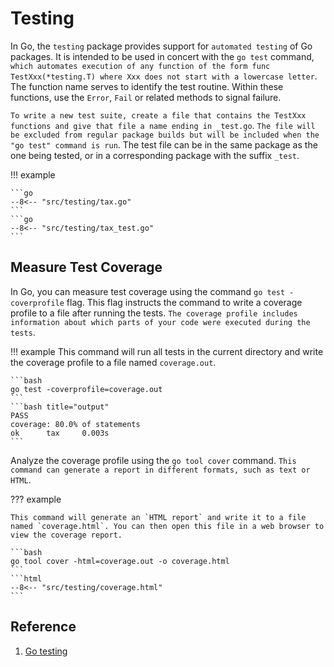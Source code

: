 # Testing

In Go, the `testing` package provides support for `automated testing` of Go packages. It is intended to be used in concert with the `go test` command, `which automates execution of any function of the form func TestXxx(*testing.T) where Xxx does not start with a lowercase letter`. The function name serves to identify the test routine. Within these functions, use the `Error`, `Fail` or related methods to signal failure.

`To write a new test suite, create a file that contains the TestXxx functions and give that file a name ending in _test.go`. `The file will be excluded from regular package builds but will be included when the "go test" command is run`. The test file can be in the same package as the one being tested, or in a corresponding package with the suffix `_test`.

!!! example

    ```go
    --8<-- "src/testing/tax.go"
    ```
    ```go
    --8<-- "src/testing/tax_test.go"
    ```

## Measure Test Coverage

In Go, you can measure test coverage using the command `go test -coverprofile` flag. This flag instructs the command to write a coverage profile to a file after running the tests. `The coverage profile includes information about which parts of your code were executed during the tests`.

!!! example
    This command will run all tests in the current directory and write the coverage profile to a file named `coverage.out`.

    ```bash
    go test -coverprofile=coverage.out
    ```
    ```bash title="output"
    PASS
    coverage: 80.0% of statements
    ok      tax     0.003s
    ```

Analyze the coverage profile using the `go tool cover` command. `This command can generate a report in different formats, such as text or HTML`.

??? example

    This command will generate an `HTML report` and write it to a file named `coverage.html`. You can then open this file in a web browser to view the coverage report.

    ```bash
    go tool cover -html=coverage.out -o coverage.html
    ```
    ```html
    --8<-- "src/testing/coverage.html"
    ```

## Reference

1. [Go testing](https://pkg.go.dev/testing)
